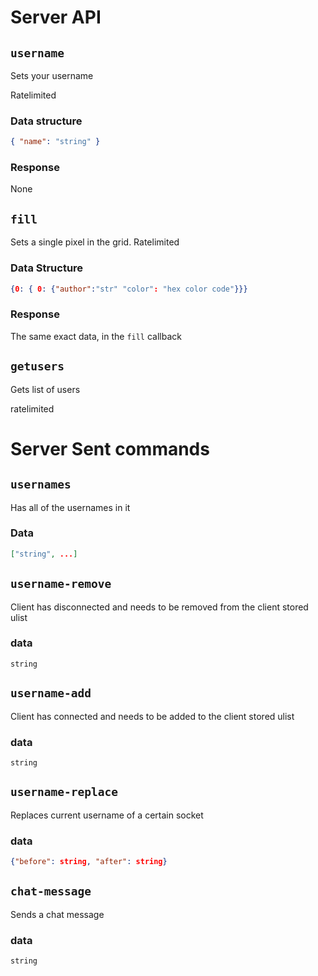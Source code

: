 # Server API

## `username`

Sets your username

Ratelimited

### Data structure

```json
{ "name": "string" }
```

### Response

None

## `fill`

Sets a single pixel in the grid. Ratelimited

### Data Structure

```json
{0: { 0: {"author":"str" "color": "hex color code"}}}
```

### Response

The same exact data, in the `fill` callback

## `getusers`

Gets list of users

ratelimited

# Server Sent commands

## `usernames`

Has all of the usernames in it

### Data

```json
["string", ...]
```

## `username-remove`

Client has disconnected and needs to be removed from the client stored ulist

### data

`string`

## `username-add`

Client has connected and needs to be added to the client stored ulist

### data

`string`

## `username-replace`

Replaces current username of a certain socket

### data

```json
{"before": string, "after": string}
```

## `chat-message`

Sends a chat message

### data

`string`
